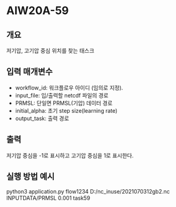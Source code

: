 # AIW20A-59
## 개요
저기압, 고기압 중심 위치를 찾는 태스크
## 입력 매개변수
- workflow_id: 워크플로우 아이디 (임의로 지정).
- input_file: 입/출력할 netcdf 파일의 경로
- PRMSL: 단일면 PRMSL(기압) 데이터 경로
- initial_alpha: 초기 step size(learning rate)
- output_task: 출력 경로
## 출력
저기압 중심을 -1로 표시하고 고기압 중심을 1로 표시한다.
## 실행 방법 예시
python3 application.py flow1234 D:/nc_inuse/2021070312gb2.nc INPUTDATA/PRMSL 0.001 task59
